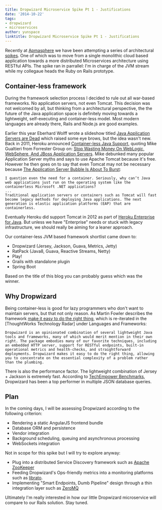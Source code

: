 ```yaml
---
title: Dropwizard Microservice Spike Pt 1 - Justifications
date: '2014-10-22'
tags:
- dropwizard
- microservices
author: yunspace
linktitle: Dropwizard Microservice Spike Pt 1 - Justifications
---
```

Recently at [Apmasphere][apmasphere] we have been attempting a series of architectural [spikes][spikes]. One of which was to move from a single monolithic cloud based application towards a more distributed Microservices architecture using RESTful APIs. The spike ran in parrallel: I'm in charge of the JVM stream while my collegaue heads the Ruby on Rails prototype.

## Container-less framework
During the framework selection process I decided to rule out all war-based frameworks. No application servers, not even Tomcat. This decision was not welcomed by all, but thinking from a architectural perspective, the the future of the Java application space is definitely moving towards a lightweight, self-executing and container-less model. Most modern languages are already there, Rails and Node.js are good examples.

Earlier this year Eberhard Wolff wrote a slideshow titled [Java Application Servers are Dead][appserver_dead] which raised some eye brows, but the idea wasn't new. Back in 2011, Heroku announced [Container-less Java Support][heroku_java], quoting Mike Gualtieri from Forrester Group on: [Stop Wasting Money On WebLogic, WebSphere, And JBoss Application Servers][appserver_waste_money]. Mike debunked many popular Application Server myths and says to use Apache Tomcat because it's free. However he then goes on to say that even Tomcat may not be necessary because [The Application Server Bubble Is About To Burst][appserver_bubble_bust]:

	I question even the need for a container. Seriously, why can’t Java web applications just run on the operating system like the containerless Microsoft .NET applications?
	...
	Traditional application servers or containers such as Tomcat will fast become legacy methods for deploying Java applications. The next generation is elastic application platforms (EAP) that are containerless.

Eventually Heroku did support Tomcat in 2012 as part of [Heroku Enterprise for Java][heroku_tomcat]. But unless we have "Enterprise" needs or stuck with legacy infrastructure, we should really be aiming for a leaner approach. 

Our container-less JVM based framework shortlist came down to:

* Dropwizard (Jersey, Jackson, Guava, Metrics, Jetty)
* RatPack (Java8, Guava, Reactive Streams, Netty)
* Play! 
* Grails with standalone plugin
* Spring Boot

Based on the title of this blog you can probably guess which was the winner.

## Why Dropwizard
Being container-less is good for lazy programmers who don't want to maintain servers, but that not only reason. As Martin Fowler describes the framework [make it easy to do the right thing][right_thing], which is re-iterated in the [ThoughtWorks Technology Radar] under Languages and Frameworks:
 
	Dropwizard is an opinionated combination of several lightweight Java tools and frameworks, many of which would merit mention in their own right. The package embodies many of our favorite techniques, including an embedded HTTP server, support for RESTful endpoints, built-in operational metrics and health-checks, and straightforward deployments. Dropwizard makes it easy to do the right thing, allowing you to concentrate on the essential complexity of a problem rather than the plumbing.

There is also the performance factor. The lightweight combination of Jersey + Jackson is extremely fast. According to [TechEmpower Benchmarks][benchmark], Dropwizard has been a top performer in multiple JSON database queries.

## Plan
In the coming days, I will be assessing Dropwizard according to the following criterion:

* Rendering a static AngularJS frontend bundle
* Database ORM and persistence
* Vendor integration
* Background scheduling, queuing and asynchronous processing
* WebSockets integration

Not in scope for this spike but I will try to explore anyway: 

* Plug into a distributed Service Discovery framework such as [Apache ZooKeeper][zookeeper] 
* Feeding Dropwizard's Ops-friendly metrics into a monitoring platforms such as [librato][librato].
* Implementing "Smart Endpoints, Dumb Pipeline" design through a thin integration layer such as [ZeroMQ][zeromq]

Ultimately I'm really interested in how our little Dropwizard microservice will compare to our Rails solution. Stay tuned.

[apmasphere]: 		http://team.apmasphere.com/
[spikes]:			http://agiledictionary.com/209/spike/
[gcloud]:			https://cloud.google.com/
[gapi]:				https://developers.google.com/apis-explorer/
[appserver_dead]: 	http://www.slideshare.net/ewolff/java-application-servers-are-dead
[heroku_java]:		https://blog.heroku.com/archives/2011/8/25/java
[heroku_tomcat]:	https://blog.heroku.com/archives/2012/9/19/announcing_heroku_enterprise_for_java
[appserver_waste_money]: http://blogs.forrester.com/mike_gualtieri/11-07-15-stop_wasting_money_on_weblogic_websphere_and_jboss_application_servers
[appserver_bubble_bust]: http://blogs.forrester.com/mike_gualtieri/11-04-27-the_application_server_bubble_is_about_to_burst
[right_thing]:		http://martinfowler.com/articles/microservices.html#MakeItEasyToDoTheRightThing
[tech_radar]:		http://www.thoughtworks.com/radar/languages-and-frameworks
[benchmark]:		http://www.techempower.com/benchmarks/#section=data-r9&hw=peak&test=query
[zookeeper]:		http://zookeeper.apache.org/
[librato]:			https://metrics.librato.com/
[zeromq]:			http://zeromq.org//
